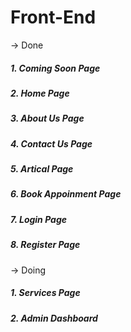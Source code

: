 
# Front-End 


-> Done

##### 1. Coming Soon Page 
##### 2. Home Page
##### 3. About Us Page
##### 4. Contact Us Page
##### 5. Artical Page
##### 6. Book Appoinment Page
##### 7. Login Page
##### 8. Register Page


-> Doing

##### 1. Services Page 
##### 2. Admin Dashboard

